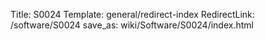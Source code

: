 Title: S0024
Template: general/redirect-index
RedirectLink: /software/S0024
save_as: wiki/Software/S0024/index.html